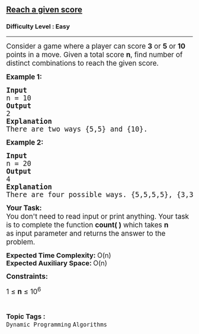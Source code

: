 <h2><a href="https://www.geeksforgeeks.org/problems/reach-a-given-score-1587115621/1?utm_source=geeksforgeeks&utm_medium=newui_home&utm_campaign=potd">Reach a given score</a></h2><h3>Difficulty Level : Easy</h3><hr><div class="problems_problem_content__Xm_eO"><p><span style="font-size: 14pt;">Consider a game where a player can score <strong>3</strong> or <strong>5</strong> or <strong>10</strong> points in a move. Given a total score <strong>n</strong>, find number of distinct combinations to reach the given score.</span></p>
<p><span style="font-size: 14pt;"><strong>Example 1:</strong></span></p>
<pre><span style="font-size: 14pt;"><strong>Input</strong>
n = 10
<strong>Output</strong>
2
<strong>Explanation</strong>
There are two ways {5,5} and {10}.</span></pre>
<p><span style="font-size: 14pt;"><strong>Example 2:</strong></span></p>
<pre><span style="font-size: 14pt;"><strong>Input<br></strong>n = 20
<strong>Output</strong>
4
<strong>Explanation</strong>
There are four possible ways. {5,5,5,5}, {3,3,3,3,3,5}, {10,10}, {5,5,10}.</span></pre>
<p><span style="font-size: 14pt;"><strong>Your Task:&nbsp;&nbsp;</strong><br>You don't need to read input or print anything. Your task is to complete the function&nbsp;<strong>count( )</strong> which takes <strong>n </strong>as&nbsp;input parameter&nbsp;and returns the answer to the problem.</span></p>
<p><strong style="font-size: 18px;">Expected Time Complexity:&nbsp;</strong><span style="font-size: 18px;">O(n)<br></span><strong style="font-size: 18px;">Expected Auxiliary Space:&nbsp;</strong><span style="font-size: 18px;">O(n)</span></p>
<p><strong style="font-size: 14pt;">Constraints:</strong></p>
<p><span style="font-size: 14pt;">1 ≤ <strong>n</strong> ≤ 10<sup>6</sup></span></p></div><br><p><span style=font-size:18px><strong>Topic Tags : </strong><br><code>Dynamic Programming</code>&nbsp;<code>Algorithms</code>&nbsp;